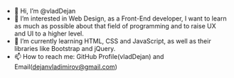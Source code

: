 - 👋 Hi, I’m @vladDejan
- 👀 I’m interested in Web Design, as a Front-End developer, I want to learn as much as possible about that field of programming and to raise UX and UI to a higher level.
- 🌱 I’m currently learning HTML, CSS and JavaScript, as well as their libraries like Bootstrap and jQuery.
- 📫 How to reach me: GitHub Profile(vladDejan) and Email(dejanvladimirov@gmail.com)

<!---
vladDejan/vladDejan is a ✨ special ✨ repository because its `README.md` (this file) appears on your GitHub profile.
You can click the Preview link to take a look at your changes.
--->
